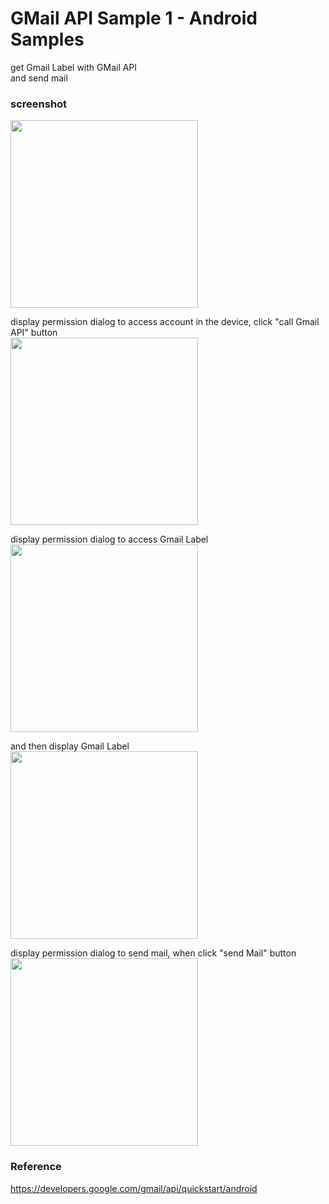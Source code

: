 GMail API Sample 1 - Android Samples
===============

get Gmail Label with GMail API <br/>
and send mail  <br/>


### screenshot <br/>
<image src="https://raw.githubusercontent.com/ohwada/Android_Samples/master/GmaillApiSample/screenshot/screenshot_gmail_api_main.png" width="300" /><br/>

display permission dialog to access account in the device,  click "call Gmail API" button <br/>
<image src="https://raw.githubusercontent.com/ohwada/Android_Samples/master/GmaillApiSample/screenshot/screenshot_gmail_api_permission_account.png" width="300" /><br/>

display permission dialog  to access  Gmail Label
<image src="https://raw.githubusercontent.com/ohwada/Android_Samples/master/GmaillApiSample/screenshot/screenshot_gmail_api_permission_label.png" width="300" /><br/>

and then display Gmail Label <br/>
<image src="https://raw.githubusercontent.com/ohwada/Android_Samples/master/GmaillApiSample/screenshot/screenshot_gmai_api_label.png" width="300" /><br/>

display permission dialog to send mail, when click "send Mail" button <br/>
<image src="https://raw.githubusercontent.com/ohwada/Android_Samples/master/GmaillApiSample/screenshot/screenshot_gmai_api_permission_send.png" width="300" /><br/>

### Reference <br/>
https://developers.google.com/gmail/api/quickstart/android

